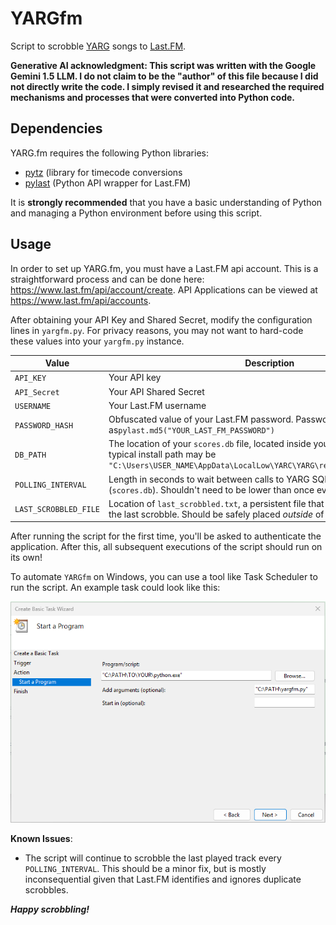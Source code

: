 # YARGfm
Script to scrobble [YARG](https://yarg.in/) songs to [Last.FM](https://www.last.fm/). 
 
**Generative AI acknowledgment: This script was written with the Google Gemini 1.5 LLM. I do not claim to be the "author" of this file because I did not directly write the code. I simply revised it and researched the required mechanisms and processes that were converted into Python code.**

## Dependencies
YARG.fm requires the following Python libraries:
* [pytz](https://pypi.org/project/pytz/) (library for timecode conversions
* [pylast](https://github.com/pylast/pylast) (Python API wrapper for Last.FM)

It is **strongly recommended** that you have a basic understanding of Python and managing a Python environment before using this script.
## Usage
In order to set up YARG.fm, you must have a Last.FM api account. This is a straightforward process and can be done here: https://www.last.fm/api/account/create. API Applications can be viewed at https://www.last.fm/api/accounts.

After obtaining your API Key and Shared Secret, modify the configuration lines in `yargfm.py`. For privacy reasons, you may not want to hard-code these values into your `yargfm.py` instance.

| Value                 | Description                                                                                                                                                                            |
|-----------------------|----------------------------------------------------------------------------------------------------------------------------------------------------------------------------------------|
| `API_KEY`             | Your API key                                                                                                                                                                           |
| `API_Secret`          | Your API Shared Secret                                                                                                                                                                 |
| `USERNAME`            | Your Last.FM username                                                                                                                                                                  |
| `PASSWORD_HASH`       | Obfuscated value of your Last.FM password. Password should be inserted as`pylast.md5("YOUR_LAST_FM_PASSWORD")`                                                                         |
| `DB_PATH`             | The location of your `scores.db` file, located inside your YARG installation. A typical install path may be `"C:\Users\USER_NAME\AppData\LocalLow\YARC\YARG\release\scores\scores.db"` |
| `POLLING_INTERVAL`    | Length in seconds to wait between calls to YARG SQLite database (`scores.db`). Shouldn't need to be lower than once every 60 seconds.                                                  |
| `LAST_SCROBBLED_FILE` | Location of `last_scrobbled.txt`, a persistent file that holds the timestamp of the last scrobble. Should be safely placed *outside* of the YARG directory.                            |

After running the script for the first time, you'll be asked to authenticate the application. After this, all subsequent executions of the script should run on its own!

To automate `YARGfm` on Windows, you can use a tool like Task Scheduler to run the script. An example task could look like this:

![alt text](image.png)

**Known Issues**:
* The script will continue to scrobble the last played track every `POLLING_INTERVAL`. This should be a minor fix, but is mostly inconsequential given that Last.FM identifies and ignores duplicate scrobbles.


***Happy scrobbling!***

